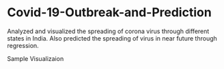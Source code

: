 # Covid-19-Outbreak-and-Prediction
Analyzed and visualized the spreading of corona virus through different states in India. Also predicted the spreading of virus in near future through regression.

Sample Visualizaion 
